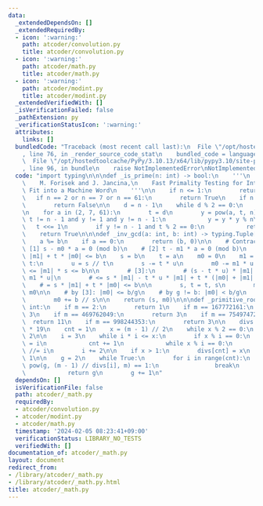 ```yaml
---
data:
  _extendedDependsOn: []
  _extendedRequiredBy:
  - icon: ':warning:'
    path: atcoder/convolution.py
    title: atcoder/convolution.py
  - icon: ':warning:'
    path: atcoder/math.py
    title: atcoder/math.py
  - icon: ':warning:'
    path: atcoder/modint.py
    title: atcoder/modint.py
  _extendedVerifiedWith: []
  _isVerificationFailed: false
  _pathExtension: py
  _verificationStatusIcon: ':warning:'
  attributes:
    links: []
  bundledCode: "Traceback (most recent call last):\n  File \"/opt/hostedtoolcache/PyPy/3.10.13/x64/lib/pypy3.10/site-packages/onlinejudge_verify/documentation/build.py\"\
    , line 76, in _render_source_code_stat\n    bundled_code = language.bundle(\n\
    \  File \"/opt/hostedtoolcache/PyPy/3.10.13/x64/lib/pypy3.10/site-packages/onlinejudge_verify/languages/python.py\"\
    , line 96, in bundle\n    raise NotImplementedError\nNotImplementedError\n"
  code: "import typing\n\n\ndef _is_prime(n: int) -> bool:\n    '''\n    Reference:\n\
    \    M. Forisek and J. Jancina,\n    Fast Primality Testing for Integers That\
    \ Fit into a Machine Word\n    '''\n\n    if n <= 1:\n        return False\n \
    \   if n == 2 or n == 7 or n == 61:\n        return True\n    if n % 2 == 0:\n\
    \        return False\n\n    d = n - 1\n    while d % 2 == 0:\n        d //= 2\n\
    \n    for a in (2, 7, 61):\n        t = d\n        y = pow(a, t, n)\n        while\
    \ t != n - 1 and y != 1 and y != n - 1:\n            y = y * y % n\n         \
    \   t <<= 1\n        if y != n - 1 and t % 2 == 0:\n            return False\n\
    \    return True\n\n\ndef _inv_gcd(a: int, b: int) -> typing.Tuple[int, int]:\n\
    \    a %= b\n    if a == 0:\n        return (b, 0)\n\n    # Contracts:\n    #\
    \ [1] s - m0 * a = 0 (mod b)\n    # [2] t - m1 * a = 0 (mod b)\n    # [3] s *\
    \ |m1| + t * |m0| <= b\n    s = b\n    t = a\n    m0 = 0\n    m1 = 1\n\n    while\
    \ t:\n        u = s // t\n        s -= t * u\n        m0 -= m1 * u  # |m1 * u|\
    \ <= |m1| * s <= b\n\n        # [3]:\n        # (s - t * u) * |m1| + t * |m0 -\
    \ m1 * u|\n        # <= s * |m1| - t * u * |m1| + t * (|m0| + |m1| * u)\n    \
    \    # = s * |m1| + t * |m0| <= b\n\n        s, t = t, s\n        m0, m1 = m1,\
    \ m0\n\n    # by [3]: |m0| <= b/g\n    # by g != b: |m0| < b/g\n    if m0 < 0:\n\
    \        m0 += b // s\n\n    return (s, m0)\n\n\ndef _primitive_root(m: int) ->\
    \ int:\n    if m == 2:\n        return 1\n    if m == 167772161:\n        return\
    \ 3\n    if m == 469762049:\n        return 3\n    if m == 754974721:\n      \
    \  return 11\n    if m == 998244353:\n        return 3\n\n    divs = [2] + [0]\
    \ * 19\n    cnt = 1\n    x = (m - 1) // 2\n    while x % 2 == 0:\n        x //=\
    \ 2\n\n    i = 3\n    while i * i <= x:\n        if x % i == 0:\n            divs[cnt]\
    \ = i\n            cnt += 1\n            while x % i == 0:\n                x\
    \ //= i\n        i += 2\n\n    if x > 1:\n        divs[cnt] = x\n        cnt +=\
    \ 1\n\n    g = 2\n    while True:\n        for i in range(cnt):\n            if\
    \ pow(g, (m - 1) // divs[i], m) == 1:\n                break\n        else:\n\
    \            return g\n        g += 1\n"
  dependsOn: []
  isVerificationFile: false
  path: atcoder/_math.py
  requiredBy:
  - atcoder/convolution.py
  - atcoder/modint.py
  - atcoder/math.py
  timestamp: '2024-02-05 08:23:41+09:00'
  verificationStatus: LIBRARY_NO_TESTS
  verifiedWith: []
documentation_of: atcoder/_math.py
layout: document
redirect_from:
- /library/atcoder/_math.py
- /library/atcoder/_math.py.html
title: atcoder/_math.py
---
```


